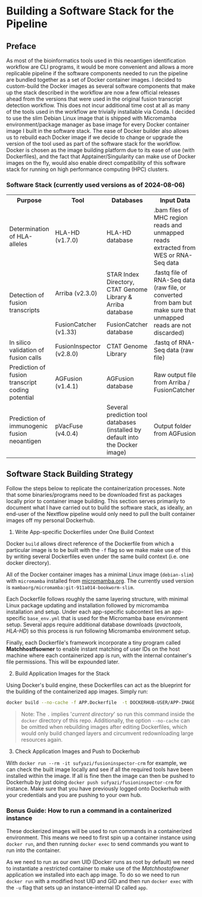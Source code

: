 # Building a Software Stack for the Pipeline
## Preface

As most of the bioinformatics tools used in this neoantigen identification workflow are CLI programs, it would be more convenient and allows a more replicable pipeline if the software components needed to run the pipeline are bundled together as a set of Docker container images. I decided to custom-build the Docker images as several software components that make up the stack described in the workflow are now a few official releases ahead from the versions that were used in the original fusion transcript detection workflow. This does not incur additional time cost at all as many of the tools used in the workflow are trivially installable via Conda. I decided to use the slim Debian Linux image that is shipped with Micromamba environment/package manager as base image for every Docker container image I built in the software stack. The ease of Docker builder also allows us to rebuild each Docker image if we decide to change or upgrade the version of the tool used as part of the software stack for the workflow. Docker is chosen as the image building platform due to its ease of use (with Dockerfiles), and the fact that Apptainer/Singularity can make use of Docker images on the fly, would also enable direct compatibility of this software stack for running on high performance computing (HPC) clusters. 

### Software Stack (currently used versions as of 2024-08-06)

<table>
    <tr>
        <th><b>Purpose</b></th>
        <th><b>Tool</b></th>
        <th><b>Databases</b></th>
        <th><b>Input Data</b></th>
    </tr>
    <tr>
        <td>Determination of HLA-alleles </td>
        <td>HLA-HD (v1.7.0) </td>
        <td>HLA-HD database </td>
        <td>.bam files of MHC region reads and unmapped reads extracted from WES or RNA-Seq data </td>
    </tr>
    <tr>
        <td rowspan="2">Detection of fusion transcripts </td>
        <td>Arriba (v2.3.0) </td>
        <td>STAR Index Directory, CTAT Genome Library &amp; Arriba database  </td>
        <td rowspan="2">.fastq file of RNA-Seq data (raw file, or converted from bam but make sure that unmapped reads are not discarded) </td>
    </tr>
    <tr>
        <td>FusionCatcher (v1.33) </td>
        <td>FusionCatcher database</td>
    </tr>
    <tr>
        <td>In silico validation of fusion calls </td>
        <td>FusionInspector (v2.8.0) </td>
        <td>CTAT Genome Library</td>
        <td>.fastq of RNA-Seq data (raw file)  </td>
    </tr>
    <tr>
        <td>Prediction of fusion transcript coding potential </td>
        <td>AGFusion (v1.4.1) </td>
        <td>AGFusion database </td>
        <td>Raw output file from Arriba / FusionCatcher </td>
    </tr>
    <tr>
        <td>Prediction of immunogenic fusion neoantigen </td>
        <td>pVacFuse (v4.0.4) </td>
        <td>Several prediction tool databases (installed by default into the Docker image)</td>
        <td>Output folder from AGFusion</td>
    </tr>
</table>

## Software Stack Building Strategy

Follow the steps below to replicate the containerization processes. Note that some binaries/programs need to be downloaded first as packages locally prior to container image building. This section serves primarily to document what I have carried out to build the software stack, as ideally, an end-user of the Nextflow pipeline would only need to pull the built container images off my personal Dockerhub. 

1. Write App-specific Dockerfiles under One Build Context

Docker `build` allows direct reference of the Dockerfile from which a particular image is to be built with the `-f` flag so we make make use of this by writing several Dockerfiles even under the same build context (i.e. one docker directory). 

All of the Docker container images has a minimal Linux image (`debian-slim`) with `micromamba` installed from [micromamba.org](https://micromamba-docker.readthedocs.io). The currently used version is `mambaorg/micromamba:git-911a014-bookworm-slim`. 

Each Dockerfile follows roughly the same layering structure, with minimal Linux package updating and installation followed by micromamba installation and setup. Under each app-specific subcontext lies an app-specific `base_env.yml` that is used for the Micromamba base environment setup. Several apps require additional database downloads (*pvactools*, *HLA-HD*) so this process is run following Micromamba environment setup. 

Finally, each Dockerfile's framework incorporate a tiny program called **Matchhostfsowner** to enable instant matching of user IDs on the host machine where each containerized app is run, with the internal container's file permissions. This will be expounded later. 

2. Build Application Images for the Stack

Using Docker's build engine, these Dockerfiles can act as the blueprint for the building of the containerized app images. Simply run:

```bash
docker build --no-cache -f APP.Dockerfile  -t DOCKERHUB-USER/APP-IMAGE .
```

> Note: The `.` implies '*current directory*' so run this command inside the `docker` directory of this repo. Additionally, the option `--no-cache` can be omitted when rebuilding images after editing Dockerfiles, which would only build changed layers and circumvent redownloading large resources again.

3. Check Application Images and Push to Dockerhub

With `docker run --rm -it sufyazi/fusioninspector-crm` for example, we can check the built image locally and see if all the required tools have been installed within the image. If all is fine then the image can then be pushed to Dockerhub by just doing `docker push sufyazi/fusioninspector-crm` for instance. Make sure that you have previously logged onto Dockerhub with your credentials and you are pushing to your own hub.


### Bonus Guide: How to run a command in a containerized instance

These dockerized images will be used to run commands in a containerized environment. This means we need to first spin up a container instance using `docker run`, and then running `docker exec` to send commands you want to run into the container. 

As we need to run as our own UID (Docker runs as root by default) we need to instantiate a restricted container to make use of the *Matchhostofowner* application we installed into each app image. To do so we need to run `docker run` with a modified host UID and GID and then run `docker exec` with the `-u` flag that sets up an instance-internal ID called `app`. 




